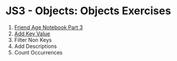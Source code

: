 # JS3 - Objects: Objects Exercises

1. [Friend Age Notebook Part 3](friend-book-part-3/README.md)
2. [Add Key Value](add-key-value/README.md)
3. Filter Non Keys
4. Add Descriptions
5. Count Occurrences
